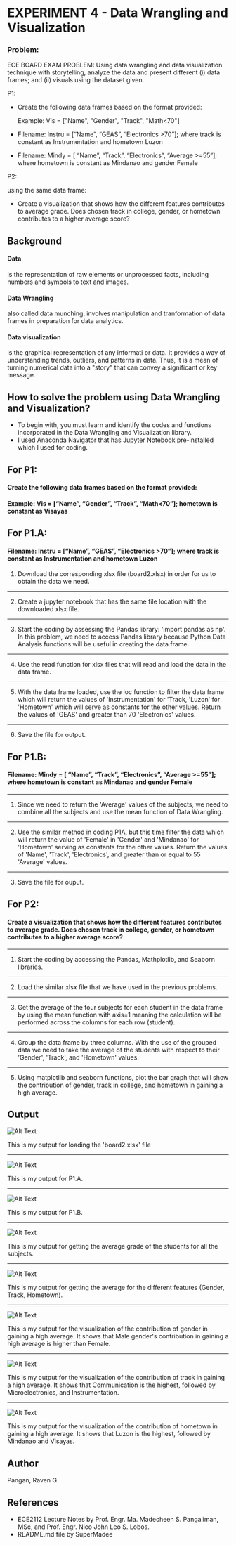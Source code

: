 # EXPERIMENT 4 - Data Wrangling and Visualization
### Problem:
ECE BOARD EXAM PROBLEM: Using data wrangling and data visualization technique with storytelling, analyze the data and present different (i) data frames; and (ii) visuals using the dataset given.

P1: 
* Create the following data frames based on the format provided:

  Example: Vis = ["Name", "Gender", "Track", "Math<70"]
  
* Filename: Instru = [“Name”, “GEAS”, “Electronics >70”]; where track is constant as Instrumentation and hometown Luzon

* Filename: Mindy = [ “Name”, “Track”, “Electronics”, “Average >=55”]; where hometown is constant as Mindanao and gender Female

P2: 

using the same data frame:
* Create a visualization that shows how the different features contributes to average grade. Does chosen track in college, gender, or hometown contributes to a higher average score?

## Background
#### Data
is the representation of raw elements or unprocessed facts, including numbers and symbols to text and images.
#### Data Wrangling
also called data munching, involves manipulation and tranformation of data frames in preparation for data analytics.
#### Data visualization
is the graphical representation of any informati or data. It provides a way of understanding trends, outliers, and patterns in data. Thus, it is a mean of turning numerical data into a "story" that can convey a significant or key message.

## How to solve the problem using Data Wrangling and Visualization?
* To begin with, you must learn and identify the codes and functions incorporated in the Data Wrangling and Visualization library.
* I used Anaconda Navigator that has Jupyter Notebook pre-installed which I used for coding.

## For P1:
#### Create the following data frames based on the format provided:
#### Example: Vis = [“Name”, “Gender”, “Track”, “Math<70”]; hometown is constant as Visayas

## For P1.A:
#### Filename: Instru = [“Name”, “GEAS”, “Electronics >70”]; where track is constant as Instrumentation and hometown Luzon
1. Download the corresponding xlsx file (board2.xlsx) in order for us to obtain the data we need.
---
2. Create a jupyter notebook that has the same file location with the downloaded xlsx file.
---
3. Start the coding by assessing the Pandas library: 'import pandas as np'. In this problem, we need to access Pandas library because Python Data Analysis functions will be useful in creating the data frame.
---
4. Use the read function for xlsx files that will read and load the data in the data frame.
---
5. With the data frame loaded, use the loc function to filter the data frame which will return the values of 'Instrumentation' for 'Track, 'Luzon' for 'Hometown' which will serve as constants for the other values. Return the values of 'GEAS' and greater than 70 'Electronics' values.
---
6. Save the file for output.

## For P1.B:
#### Filename: Mindy = [ “Name”, “Track”, “Electronics”, “Average >=55”]; where hometown is constant as Mindanao and gender Female
---
1. Since we need to return the 'Average' values of the subjects, we need to combine all the subjects and use the mean function of Data Wrangling.
---
2. Use the similar method in coding P1A, but this time filter the data which will return the value of 'Female' in 'Gender' and 'Mindanao' for 'Hometown' serving as constants for the other values. Return the values of 'Name', 'Track', 'Electronics', and greater than or equal to 55 'Average' values.
---
3. Save the file for ouput.

## For P2:
#### Create a visualization that shows how the different features contributes to average grade. Does chosen track in college, gender, or hometown contributes to a higher average score?
---
1.  Start the coding by accessing the Pandas, Mathplotlib, and Seaborn libraries.
---
2. Load the similar xlsx file that we have used in the previous problems.
---
3. Get the average of the four subjects for each student in the data frame by using the mean function with axis=1 meaning the calculation will be performed across the columns for each row (student).
---
4. Group the data frame by three columns. With the use of the grouped data we need to take the average of the students with respect to their 'Gender', 'Track', and 'Hometown' values.
---
5. Using matplotlib and seaborn functions, plot the bar graph that will show the contribution of gender, track in college, and hometown in gaining a high average.

## Output
![Alt Text](PA4_IMAGES_USED/df.png)

This is my output for loading the 'board2.xlsx' file

---
![Alt Text](PA4_IMAGES_USED/1A.png)

This is my output for P1.A.

---
![Alt Text](PA4_IMAGES_USED/1B.png)

This is my output for P1.B.

---
![Alt Text](PA4_IMAGES_USED/avg.png)

This is my output for getting the average grade of the students for all the subjects.

---
![Alt Text](PA4_IMAGES_USED/sub_avg.png)

This is my output for getting the average for the different features (Gender, Track, Hometown).

---
![Alt Text](PA4_IMAGES_USED/gender.png)

This is my output for the visualization of the contribution of gender in gaining a high average. It shows that Male gender's contribution in gaining a high average is higher than Female.

---
![Alt Text](PA4_IMAGES_USED/track.png)

This is my output for the visualization of the contribution of track in gaining a high average. It shows that Communication is the highest, followed by Microelectronics, and Instrumentation.

---
![Alt Text](PA4_IMAGES_USED/hometown.png)

This is my output for the visualization of the contribution of hometown in gaining a high average. It shows that Luzon is the highest, followed by Mindanao and Visayas.

## Author
Pangan, Raven G.
## References
* ECE2112 Lecture Notes by Prof. Engr. Ma. Madecheen S. Pangaliman, MSc, and Prof. Engr. Nico John Leo S. Lobos.
* README.md file by SuperMadee








